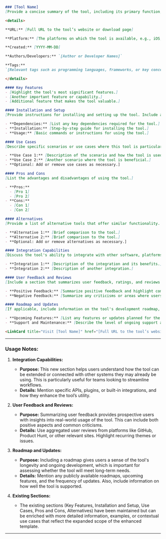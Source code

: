 ```markdown
### [Tool Name]
[Provide a concise summary of the tool, including its primary function, the problems it solves, and why it is useful.]

<details>

**URL:** [Full URL to the tool’s website or download page]

**Platform:** [The platforms on which the tool is available, e.g., iOS, macOS, Web]

**Created:** [YYYY-MM-DD]

**Authors/Developers:** `[Author or Developer Names]`

**Tags:**  
`[Relevant tags such as programming languages, frameworks, or key concepts]`

</details>

#### Key Features
- [Highlight the tool's most significant features.]
- [Another important feature or capability.]
- [Additional feature that makes the tool valuable.]

#### Installation and Setup
[Provide instructions for installing and setting up the tool. Include any dependencies, installation steps, and basic usage instructions.]

- **Dependencies:** [List any key dependencies required for the tool.]
- **Installation:** [Step-by-step guide for installing the tool.]
- **Usage:** [Basic commands or instructions for using the tool.]

#### Use Cases
[Describe specific scenarios or use cases where this tool is particularly effective. Include examples if possible.]

- **Use Case 1:** [Description of the scenario and how the tool is used.]
- **Use Case 2:** [Another scenario where the tool is beneficial.]
- **Optional: Add or remove use cases as necessary.]

#### Pros and Cons
[List the advantages and disadvantages of using the tool.]

- **Pros:**
  - [Pro 1]
  - [Pro 2]
- **Cons:**
  - [Con 1]
  - [Con 2]

#### Alternatives
[Provide a list of alternative tools that offer similar functionality. Briefly compare these alternatives to the tool being documented.]

- **Alternative 1:** [Brief comparison to the tool.]
- **Alternative 2:** [Brief comparison to the tool.]
- **Optional: Add or remove alternatives as necessary.]

#### Integration Capabilities
[Discuss the tool's ability to integrate with other software, platforms, or services. Mention any plugins, APIs, or built-in integrations that extend the tool’s functionality.]

- **Integration 1:** [Description of the integration and its benefits.]
- **Integration 2:** [Description of another integration.]

#### User Feedback and Reviews
[Include a section that summarizes user feedback, ratings, and reviews. Mention any common praises or criticisms found in user reviews.]

- **Positive Feedback:** [Summarize positive feedback and highlight common themes.]
- **Negative Feedback:** [Summarize any criticisms or areas where users have reported issues.]

#### Roadmap and Updates
[If applicable, include information on the tool's development roadmap, future updates, or long-term support plans.]

- **Upcoming Features:** [List any features or updates planned for the future.]
- **Support and Maintenance:** [Describe the level of ongoing support and how updates are handled.]

<LinkCard title="Visit [Tool Name]" href="[Full URL to the tool’s website or download page]" />
```

---

### **Usage Notes:**

1. **Integration Capabilities:**
   - **Purpose:** This new section helps users understand how the tool can be extended or connected with other systems they may already be using. This is particularly useful for teams looking to streamline workflows.
   - **Details:** Mention specific APIs, plugins, or built-in integrations, and how they enhance the tool’s utility.

2. **User Feedback and Reviews:**
   - **Purpose:** Summarizing user feedback provides prospective users with insights into real-world usage of the tool. This can include both positive aspects and common criticisms.
   - **Details:** Use aggregated user reviews from platforms like GitHub, Product Hunt, or other relevant sites. Highlight recurring themes or issues.

3. **Roadmap and Updates:**
   - **Purpose:** Including a roadmap gives users a sense of the tool's longevity and ongoing development, which is important for assessing whether the tool will meet long-term needs.
   - **Details:** Mention any publicly available roadmaps, upcoming features, and the frequency of updates. Also, include information on how well the tool is supported.

4. **Existing Sections:**
   - The existing sections (Key Features, Installation and Setup, Use Cases, Pros and Cons, Alternatives) have been maintained but can be enriched with more detailed information, examples, or contextual use cases that reflect the expanded scope of the enhanced template.

---
